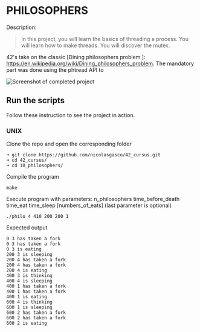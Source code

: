 # PHILOSOPHERS

Description:
> In this project, you will learn the basics of threading a process. You will learn how to make threads. You will discover the mutex.


42's take on the classic [Dining philosophers problem ]: https://en.wikipedia.org/wiki/Dining_philosophers_problem. The mandatory part was done using the phtread API to 

![Screenshot of completed project](https://res.cloudinary.com/ngasco/image/upload/v1639432723/42/Screenshot_from_2021-12-13_22-57-45_jy9pa7.png "Screenshot of Philosophers")
## Run the scripts

Follow these instruction to see the project in action.

### UNIX
Clone the repo and open the corresponding folder
```
➜ git clone https://github.com/nicolasgasco/42_cursus.git
➜ cd 42_cursus/
➜ cd 10_philosophers/
```
Compile the program
```
make
```
Execute program with parameters: n_philosophers time_before_death time_eat time_sleep [numbers_of_eats] (last parameter is optional)
```
./philo 4 410 200 200 1
```
Expected output
```
0 3 has taken a fork
0 3 has taken a fork
0 3 is eating
200 3 is sleeping
200 4 has taken a fork
200 4 has taken a fork
200 4 is eating
400 3 is thinking
400 4 is sleeping
400 1 has taken a fork
400 1 has taken a fork
400 1 is eating
600 4 is thinking
600 1 is sleeping
600 2 has taken a fork
600 2 has taken a fork
600 2 is eating
```

